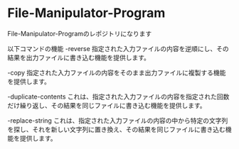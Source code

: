﻿# File-Manipulator-Program

File-Manipulator-Programのレポジトリになります

以下コマンドの機能
-reverse
指定された入力ファイルの内容を逆順にし、その結果を出力ファイルに書き込む機能を提供します。

-copy
指定された入力ファイルの内容をそのまま出力ファイルに複製する機能を提供します。

-duplicate-contents
これは、指定された入力ファイルの内容を指定された回数だけ繰り返し、その結果を同じファイルに書き込む機能を提供します。

-replace-string
これは、指定された入力ファイルの内容の中から特定の文字列を探し、それを新しい文字列に置き換え、その結果を同じファイルに書き込む機能を提供します。
